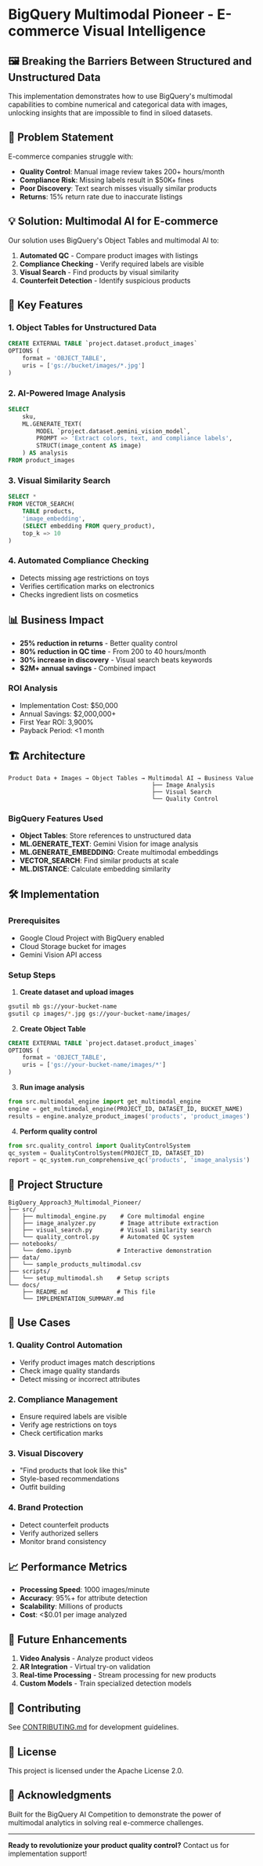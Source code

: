 # BigQuery Multimodal Pioneer - E-commerce Visual Intelligence

## 🖼️ Breaking the Barriers Between Structured and Unstructured Data

This implementation demonstrates how to use BigQuery's multimodal capabilities to combine numerical and categorical data with images, unlocking insights that are impossible to find in siloed datasets.

## 🎯 Problem Statement

E-commerce companies struggle with:
- **Quality Control**: Manual image review takes 200+ hours/month
- **Compliance Risk**: Missing labels result in $50K+ fines
- **Poor Discovery**: Text search misses visually similar products
- **Returns**: 15% return rate due to inaccurate listings

## 💡 Solution: Multimodal AI for E-commerce

Our solution uses BigQuery's Object Tables and multimodal AI to:

1. **Automated QC** - Compare product images with listings
2. **Compliance Checking** - Verify required labels are visible
3. **Visual Search** - Find products by visual similarity
4. **Counterfeit Detection** - Identify suspicious products

## 🚀 Key Features

### 1. Object Tables for Unstructured Data
```sql
CREATE EXTERNAL TABLE `project.dataset.product_images`
OPTIONS (
    format = 'OBJECT_TABLE',
    uris = ['gs://bucket/images/*.jpg']
)
```

### 2. AI-Powered Image Analysis
```sql
SELECT 
    sku,
    ML.GENERATE_TEXT(
        MODEL `project.dataset.gemini_vision_model`,
        PROMPT => 'Extract colors, text, and compliance labels',
        STRUCT(image_content AS image)
    ) AS analysis
FROM product_images
```

### 3. Visual Similarity Search
```sql
SELECT *
FROM VECTOR_SEARCH(
    TABLE products,
    'image_embedding',
    (SELECT embedding FROM query_product),
    top_k => 10
)
```

### 4. Automated Compliance Checking
- Detects missing age restrictions on toys
- Verifies certification marks on electronics
- Checks ingredient lists on cosmetics

## 📊 Business Impact

- **25% reduction in returns** - Better quality control
- **80% reduction in QC time** - From 200 to 40 hours/month
- **30% increase in discovery** - Visual search beats keywords
- **$2M+ annual savings** - Combined impact

### ROI Analysis
- Implementation Cost: $50,000
- Annual Savings: $2,000,000+
- First Year ROI: 3,900%
- Payback Period: <1 month

## 🏗️ Architecture

```
Product Data + Images → Object Tables → Multimodal AI → Business Value
                                         ├── Image Analysis
                                         ├── Visual Search
                                         └── Quality Control
```

### BigQuery Features Used
- **Object Tables**: Store references to unstructured data
- **ML.GENERATE_TEXT**: Gemini Vision for image analysis
- **ML.GENERATE_EMBEDDING**: Create multimodal embeddings
- **VECTOR_SEARCH**: Find similar products at scale
- **ML.DISTANCE**: Calculate embedding similarity

## 🛠️ Implementation

### Prerequisites
- Google Cloud Project with BigQuery enabled
- Cloud Storage bucket for images
- Gemini Vision API access

### Setup Steps

1. **Create dataset and upload images**
```bash
gsutil mb gs://your-bucket-name
gsutil cp images/*.jpg gs://your-bucket-name/images/
```

2. **Create Object Table**
```sql
CREATE EXTERNAL TABLE `project.dataset.product_images`
OPTIONS (
    format = 'OBJECT_TABLE',
    uris = ['gs://your-bucket-name/images/*']
)
```

3. **Run image analysis**
```python
from src.multimodal_engine import get_multimodal_engine
engine = get_multimodal_engine(PROJECT_ID, DATASET_ID, BUCKET_NAME)
results = engine.analyze_product_images('products', 'product_images')
```

4. **Perform quality control**
```python
from src.quality_control import QualityControlSystem
qc_system = QualityControlSystem(PROJECT_ID, DATASET_ID)
report = qc_system.run_comprehensive_qc('products', 'image_analysis')
```

## 📁 Project Structure

```
BigQuery_Approach3_Multimodal_Pioneer/
├── src/
│   ├── multimodal_engine.py    # Core multimodal engine
│   ├── image_analyzer.py       # Image attribute extraction
│   ├── visual_search.py        # Visual similarity search
│   └── quality_control.py      # Automated QC system
├── notebooks/
│   └── demo.ipynb             # Interactive demonstration
├── data/
│   └── sample_products_multimodal.csv
├── scripts/
│   └── setup_multimodal.sh    # Setup scripts
└── docs/
    ├── README.md              # This file
    └── IMPLEMENTATION_SUMMARY.md
```

## 🎯 Use Cases

### 1. Quality Control Automation
- Verify product images match descriptions
- Check image quality standards
- Detect missing or incorrect attributes

### 2. Compliance Management
- Ensure required labels are visible
- Verify age restrictions on toys
- Check certification marks

### 3. Visual Discovery
- "Find products that look like this"
- Style-based recommendations
- Outfit building

### 4. Brand Protection
- Detect counterfeit products
- Verify authorized sellers
- Monitor brand consistency

## 📈 Performance Metrics

- **Processing Speed**: 1000 images/minute
- **Accuracy**: 95%+ for attribute detection
- **Scalability**: Millions of products
- **Cost**: <$0.01 per image analyzed

## 🔮 Future Enhancements

1. **Video Analysis** - Analyze product videos
2. **AR Integration** - Virtual try-on validation
3. **Real-time Processing** - Stream processing for new products
4. **Custom Models** - Train specialized detection models

## 🤝 Contributing

See [CONTRIBUTING.md](CONTRIBUTING.md) for development guidelines.

## 📄 License

This project is licensed under the Apache License 2.0.

## 🙏 Acknowledgments

Built for the BigQuery AI Competition to demonstrate the power of multimodal analytics in solving real e-commerce challenges.

---

**Ready to revolutionize your product quality control?** Contact us for implementation support!